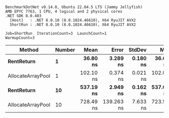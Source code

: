 ```

BenchmarkDotNet v0.14.0, Ubuntu 22.04.5 LTS (Jammy Jellyfish)
AMD EPYC 7763, 1 CPU, 4 logical and 2 physical cores
.NET SDK 8.0.403
  [Host]   : .NET 8.0.10 (8.0.1024.46610), X64 RyuJIT AVX2
  ShortRun : .NET 8.0.10 (8.0.1024.46610), X64 RyuJIT AVX2

Job=ShortRun  IterationCount=3  LaunchCount=1  
WarmupCount=3  

```
| Method            | Number | Mean      | Error      | StdDev   | Min       | Max       | Allocated |
|------------------ |------- |----------:|-----------:|---------:|----------:|----------:|----------:|
| **RentReturn**        | **1**      |  **36.80 ns** |   **3.289 ns** | **0.180 ns** |  **36.69 ns** |  **37.01 ns** |         **-** |
| AllocateArrayPool | 1      | 102.10 ns |   0.374 ns | 0.021 ns | 102.08 ns | 102.12 ns |         - |
| **RentReturn**        | **10**     | **537.19 ns** |   **2.949 ns** | **0.162 ns** | **537.03 ns** | **537.35 ns** |         **-** |
| AllocateArrayPool | 10     | 728.49 ns | 139.263 ns | 7.633 ns | 723.58 ns | 737.28 ns |         - |
